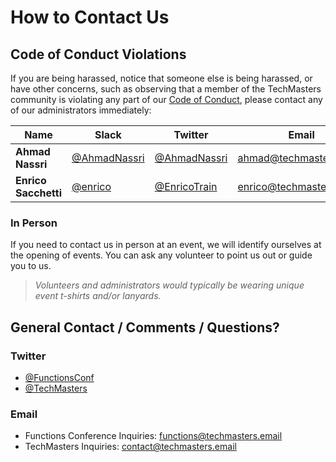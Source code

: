 # How to Contact Us

## Code of Conduct Violations

If you are being harassed, notice that someone else is being harassed, or have other concerns, such as observing that a member of the TechMasters community is violating any part of our [Code of Conduct](./conduct.md), please contact any of our administrators immediately:

Name                 | Slack                       | Twitter                        | Email                   
-------------------- | --------------------------- | ------------------------------ | ------------------------
**Ahmad Nassri**     | [@AhmadNassri][slack-ahmad] | [@AhmadNassri][twitter-ahmad]  | [ahmad@techmasters.email](mailto:ahmad@techmasters.email)
**Enrico Sacchetti** | [@enrico][slack-enrico]     | [@EnricoTrain][twitter-enrico] | [enrico@techmasters.email](mailto:enrico@techmasters.email)

### In Person

If you need to contact us in person at an event, we will identify ourselves at the opening of events. You can ask any volunteer to point us out or guide you to us.

> _Volunteers and administrators would typically be wearing unique event t-shirts and/or lanyards._

## General Contact / Comments / Questions?

### Twitter

- [@FunctionsConf][twitter-functions]
- [@TechMasters][twitter-techmasters]

### Email

- Functions Conference Inquiries: [functions@techmasters.email](mailto:functions@techmasters.email)
- TechMasters Inquiries: [contact@techmasters.email](mailto:contact@techmasters.email)

[slack-ahmad]: https://techmasters.slack.com/messages/D18U40ERG/

[slack-enrico]: https://techmasters.slack.com/messages/D0FDAR8CF/

[twitter-ahmad]: https://twitter.com/AhmadNassri

[twitter-enrico]: https://twitter.com/EnricoTrain

[twitter-functions]: https://twitter.com/FunctionsConf
[twitter-techmasters]: https://twitter.com/TechMastersChat
